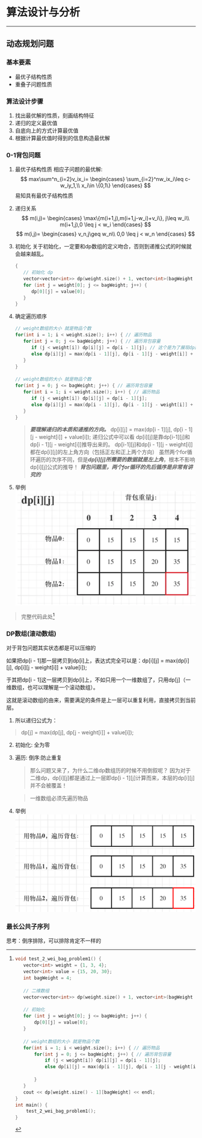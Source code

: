 # 算法设计与分析
---
## 动态规划问题
### 基本要素
- 最优子结构性质
- 重叠子问题性质
### 算法设计步骤
1. 找出最优解的性质，刻画结构特征
2. 递归的定义最优值
3. 自底向上的方式计算最优值
4. 根据计算最优值时得到的信息构造最优解
### 0-1背包问题
1. 最优子结构性质
   相应子问题的最优解:
   $$
   max\sum^n_{i=2}v_ix_i=
   \begin{cases}
      \sum_{i=2}^nw_ix_i\leq c-w_iy_1,\\
      x_i\in \{0,1\}
   \end{cases}
   $$
   易知具有最优子结构性质
2. 递归关系
    $$
   m(i,j)=
   \begin{cases}
      \max\{m(i+1,j),m(i+1,j-w_i)+v_i\}, j\leq w_i\\
      m(i+1,j),0 \leq j < w_i
   \end{cases}
   $$
   $$
   m(i,j)=
   \begin{cases}
      v_n,j\geq w_n\\
      0,0 \leq j < w_n
   \end{cases}
   $$
3. 初始化
   关于初始化，一定要和dp数组的定义吻合，否则到递推公式的时候就会越来越乱。
   ~~~c++
   {
      // 初始化 dp
      vector<vector<int>> dp(weight.size() + 1, vector<int>(bagWeight + 1, 0));
      for (int j = weight[0]; j <= bagWeight; j++) {
         dp[0][j] = value[0];
      }
   }
   ~~~
4. 确定遍历顺序
   
   ~~~c++
   // weight数组的大小 就是物品个数
   for(int i = 1; i < weight.size(); i++) { // 遍历物品
      for(int j = 0; j <= bagWeight; j++) { // 遍历背包容量
         if (j < weight[i]) dp[i][j] = dp[i - 1][j]; // 这个是为了展现dp数组里元素的变化
         else dp[i][j] = max(dp[i - 1][j], dp[i - 1][j - weight[i]] + value[i]);
      }
   }

   // weight数组的大小 就是物品个数
   for(int j = 0; j <= bagWeight; j++) { // 遍历背包容量
      for(int i = 1; i < weight.size(); i++) { // 遍历物品
         if (j < weight[i]) dp[i][j] = dp[i - 1][j];
         else dp[i][j] = max(dp[i - 1][j], dp[i - 1][j - weight[i]] + value[i]);
      }
   }     
   ~~~

   > ***要理解递归的本质和递推的方向。***
   > dp[i][j] = max(dp[i - 1][j], dp[i - 1][j - weight[i]] + value[i]); 递归公式中可以看
   > dp[i][j]是靠dp[i-1][j]和dp[i - 1][j - weight[i]]推导出来的。
   > dp[i-1][j]和dp[i - 1][j - weight[i]] 都在dp[i][j]的左上角方向（包括正左和正上两个方向）
   > 虽然两个for循环遍历的次序不同，但是***dp[i][j]所需要的数据就是左上角***，根本不影响dp[i][j]公式的推导！
   >***背包问题里，两个for循环的先后循序是非常有讲究的***
5. 举例
   ![o1背包示例](../pic/01Pack.png "o1背包示例")

> 完整代码此处[^01PackExample]
      
[^01PackExample]: 
      ~~~c++
      void test_2_wei_bag_problem1() {
         vector<int> weight = {1, 3, 4};
         vector<int> value = {15, 20, 30};
         int bagWeight = 4;

         // 二维数组
         vector<vector<int>> dp(weight.size() + 1, vector<int>(bagWeight + 1, 0));

         // 初始化
         for (int j = weight[0]; j <= bagWeight; j++) {
             dp[0][j] = value[0];
         }

         // weight数组的大小 就是物品个数
         for(int i = 1; i < weight.size(); i++) { // 遍历物品
             for(int j = 0; j <= bagWeight; j++) { // 遍历背包容量
                 if (j < weight[i]) dp[i][j] = dp[i - 1][j];
                 else dp[i][j] = max(dp[i - 1][j], dp[i - 1][j - weight[i]] + value[i]);

             }
         }
         cout << dp[weight.size() - 1][bagWeight] << endl;
      }
      int main() {
          test_2_wei_bag_problem1();
      }
      ~~~

### DP数组(滚动数组)
对于背包问题其实状态都是可以压缩的

如果把dp[i - 1]那一层拷贝到dp[i]上，表达式完全可以是：dp[i][j] = max(dp[i][j], dp[i][j - weight[i]] + value[i]);

于其把dp[i - 1]这一层拷贝到dp[i]上，不如只用一个一维数组了，只用dp[j]（一维数组，也可以理解是一个滚动数组）。

这就是滚动数组的由来，需要满足的条件是上一层可以重复利用，直接拷贝到当前层。

1. 所以递归公式为：

> dp[j] = max(dp[j], dp[j - weight[i]] + value[i]);

2. 初始化:
   全为零
3. 遍历:
   倒序:防止重复
   > 那么问题又来了，为什么二维dp数组历的时候不用倒叙呢？
   因为对于二维dp，dp[i][j]都是通过上一层即dp[i - 1][j]计算而来，本层的dp[i][j]并不会被覆盖！

   > 一维数组必须先遍历物品
4. 举例
   ![Alt text](../pic/01Pack_2.png)

### 最长公共子序列

思考：倒序排除，可以排除肯定不一样的